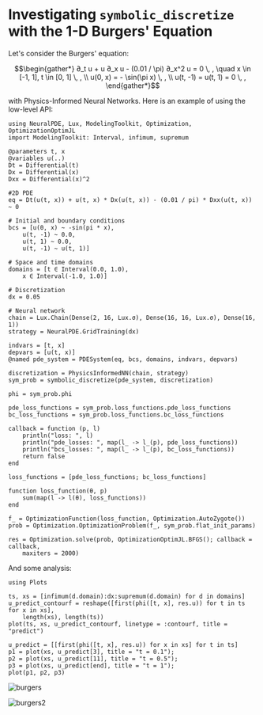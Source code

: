 # Investigating `symbolic_discretize` with the 1-D Burgers' Equation

Let's consider the Burgers' equation:

```math
\begin{gather*}
∂_t u + u ∂_x u - (0.01 / \pi) ∂_x^2 u = 0 \, , \quad x \in [-1, 1], t \in [0, 1] \, , \\
u(0, x) = - \sin(\pi x) \, , \\
u(t, -1) = u(t, 1) = 0 \, ,
\end{gather*}
```

with Physics-Informed Neural Networks. Here is an example of using the low-level API:

```@example low_level
using NeuralPDE, Lux, ModelingToolkit, Optimization, OptimizationOptimJL
import ModelingToolkit: Interval, infimum, supremum

@parameters t, x
@variables u(..)
Dt = Differential(t)
Dx = Differential(x)
Dxx = Differential(x)^2

#2D PDE
eq = Dt(u(t, x)) + u(t, x) * Dx(u(t, x)) - (0.01 / pi) * Dxx(u(t, x)) ~ 0

# Initial and boundary conditions
bcs = [u(0, x) ~ -sin(pi * x),
    u(t, -1) ~ 0.0,
    u(t, 1) ~ 0.0,
    u(t, -1) ~ u(t, 1)]

# Space and time domains
domains = [t ∈ Interval(0.0, 1.0),
    x ∈ Interval(-1.0, 1.0)]

# Discretization
dx = 0.05

# Neural network
chain = Lux.Chain(Dense(2, 16, Lux.σ), Dense(16, 16, Lux.σ), Dense(16, 1))
strategy = NeuralPDE.GridTraining(dx)

indvars = [t, x]
depvars = [u(t, x)]
@named pde_system = PDESystem(eq, bcs, domains, indvars, depvars)

discretization = PhysicsInformedNN(chain, strategy)
sym_prob = symbolic_discretize(pde_system, discretization)

phi = sym_prob.phi

pde_loss_functions = sym_prob.loss_functions.pde_loss_functions
bc_loss_functions = sym_prob.loss_functions.bc_loss_functions

callback = function (p, l)
    println("loss: ", l)
    println("pde_losses: ", map(l_ -> l_(p), pde_loss_functions))
    println("bcs_losses: ", map(l_ -> l_(p), bc_loss_functions))
    return false
end

loss_functions = [pde_loss_functions; bc_loss_functions]

function loss_function(θ, p)
    sum(map(l -> l(θ), loss_functions))
end

f_ = OptimizationFunction(loss_function, Optimization.AutoZygote())
prob = Optimization.OptimizationProblem(f_, sym_prob.flat_init_params)

res = Optimization.solve(prob, OptimizationOptimJL.BFGS(); callback = callback,
    maxiters = 2000)
```

And some analysis:

```@example low_level
using Plots

ts, xs = [infimum(d.domain):dx:supremum(d.domain) for d in domains]
u_predict_contourf = reshape([first(phi([t, x], res.u)) for t in ts for x in xs],
    length(xs), length(ts))
plot(ts, xs, u_predict_contourf, linetype = :contourf, title = "predict")

u_predict = [[first(phi([t, x], res.u)) for x in xs] for t in ts]
p1 = plot(xs, u_predict[3], title = "t = 0.1");
p2 = plot(xs, u_predict[11], title = "t = 0.5");
p3 = plot(xs, u_predict[end], title = "t = 1");
plot(p1, p2, p3)
```

![burgers](https://user-images.githubusercontent.com/12683885/90984874-a0870800-e580-11ea-9fd4-af8a4e3c523e.png)

![burgers2](https://user-images.githubusercontent.com/12683885/90984856-8c430b00-e580-11ea-9206-1a88ebd24ca0.png)
